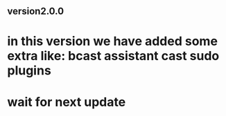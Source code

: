 ## version2.0.0
# in this version we have added some extra like: bcast assistant cast sudo plugins
# wait for next update
